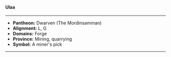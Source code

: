 #### Ulaa
___

- **Pantheon:** Dwarven (The Mordinsamman)
- **Alignment:** L, G
- **Domains:** Forge
- **Province:** Mining, quarrying
- **Symbol:** A miner's pick
___
